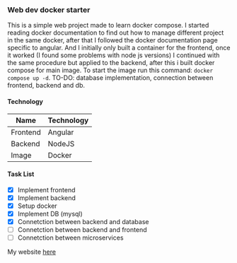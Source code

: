 ### Web dev docker starter

This is a simple web project made to learn docker compose. I started reading docker documentation to find out how to manage different project in the same docker, after that I followed the docker documentation page specific to angular. And I initially only built a container for the frontend, once it worked (I found some problems with node js versions) I continued with the same procedure but applied to the backend, after this i built docker compose for main image. To start the image run this command: ``` docker compose up -d ```. TO-DO: database implementation, connection between frontend, backend and db.

#### Technology

| Name | Technology |
| ----------- | ----------- |
| Frontend | Angular |
| Backend | NodeJS |
| Image | Docker |

#### Task List

- [x] Implement frontend
- [x] Implement backend
- [x] Setup docker
- [x] Implement DB (mysql)
- [x] Connetction between backend and database
- [ ] Connetction between backend and frontend
- [ ] Connetction between microservices

My website [here](https://filippobrigati.vercel.app/)